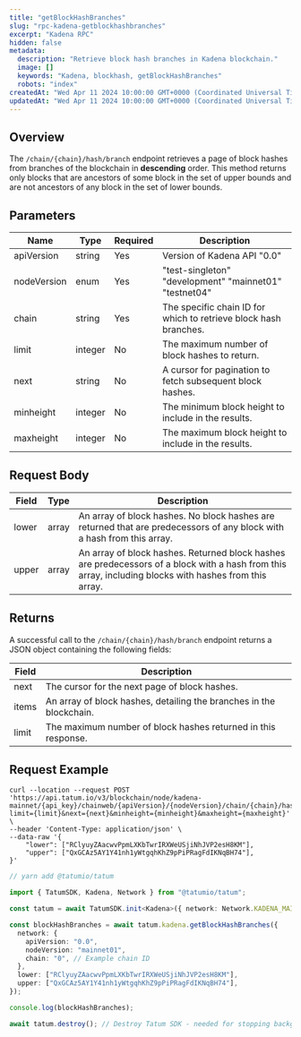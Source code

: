 ```yaml
---
title: "getBlockHashBranches"
slug: "rpc-kadena-getblockhashbranches"
excerpt: "Kadena RPC"
hidden: false
metadata:
  description: "Retrieve block hash branches in Kadena blockchain."
  image: []
  keywords: "Kadena, blockhash, getBlockHashBranches"
  robots: "index"
createdAt: "Wed Apr 11 2024 10:00:00 GMT+0000 (Coordinated Universal Time)"
updatedAt: "Wed Apr 11 2024 10:00:00 GMT+0000 (Coordinated Universal Time)"
---
```


## Overview

The `/chain/{chain}/hash/branch` endpoint retrieves a page of block hashes from branches of the blockchain in **descending** order. This method returns only blocks that are ancestors of some block in the set of upper bounds and are not ancestors of any block in the set of lower bounds.

## Parameters

| Name        | Type    | Required | Description                                                      |
| ----------- | ------- | -------- | ---------------------------------------------------------------- |
| apiVersion  | string  | Yes      | Version of Kadena API "0.0"                                      |
| nodeVersion | enum    | Yes      | "test-singleton" "development" "mainnet01" "testnet04"           |
| chain       | string  | Yes      | The specific chain ID for which to retrieve block hash branches. |
| limit       | integer | No       | The maximum number of block hashes to return.                    |
| next        | string  | No       | A cursor for pagination to fetch subsequent block hashes.        |
| minheight   | integer | No       | The minimum block height to include in the results.              |
| maxheight   | integer | No       | The maximum block height to include in the results.              |

## Request Body

| Field | Type  | Description                                                                                                                                            |
| ----- | ----- | ------------------------------------------------------------------------------------------------------------------------------------------------------ |
| lower | array | An array of block hashes. No block hashes are returned that are predecessors of any block with a hash from this array.                                 |
| upper | array | An array of block hashes. Returned block hashes are predecessors of a block with a hash from this array, including blocks with hashes from this array. |

## Returns

A successful call to the `/chain/{chain}/hash/branch` endpoint returns a JSON object containing the following fields:

| Field | Description                                                         |
| ----- | ------------------------------------------------------------------- |
| next  | The cursor for the next page of block hashes.                       |
| items | An array of block hashes, detailing the branches in the blockchain. |
| limit | The maximum number of block hashes returned in this response.       |

## Request Example

```curl
curl --location --request POST 'https://api.tatum.io/v3/blockchain/node/kadena-mainnet/{api_key}/chainweb/{apiVersion}/{nodeVersion}/chain/{chain}/hash/branch?limit={limit}&next={next}&minheight={minheight}&maxheight={maxheight}' \
--header 'Content-Type: application/json' \
--data-raw '{
    "lower": ["RClyuyZAacwvPpmLXKbTwrIRXWeUSjiNhJVP2esH8KM"],
    "upper": ["QxGCAz5AY1Y41nh1yWtgqhKhZ9pPiPRagFdIKNqBH74"],
}'
```

```typescript
// yarn add @tatumio/tatum

import { TatumSDK, Kadena, Network } from "@tatumio/tatum";

const tatum = await TatumSDK.init<Kadena>({ network: Network.KADENA_MAINNET });

const blockHashBranches = await tatum.kadena.getBlockHashBranches({
  network: {
    apiVersion: "0.0",
    nodeVersion: "mainnet01",
    chain: "0", // Example chain ID
  },
  lower: ["RClyuyZAacwvPpmLXKbTwrIRXWeUSjiNhJVP2esH8KM"],
  upper: ["QxGCAz5AY1Y41nh1yWtgqhKhZ9pPiPRagFdIKNqBH74"],
});

console.log(blockHashBranches);

await tatum.destroy(); // Destroy Tatum SDK - needed for stopping background jobs
```
